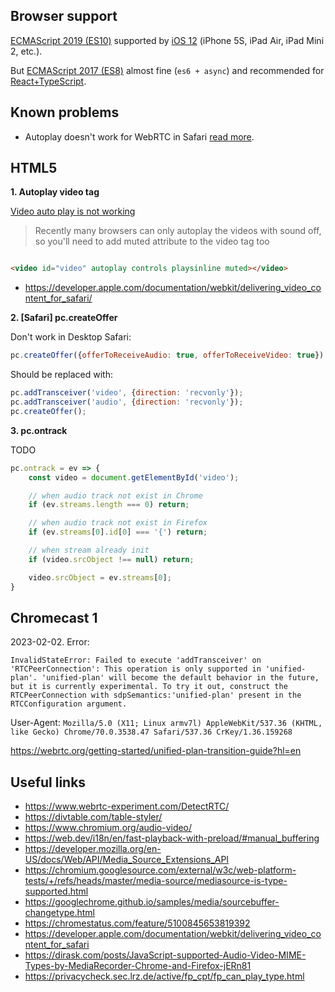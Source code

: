 ## Browser support

[ECMAScript 2019 (ES10)](https://caniuse.com/?search=es10) supported by [iOS 12](https://en.wikipedia.org/wiki/IOS_12) (iPhone 5S, iPad Air, iPad Mini 2, etc.).

But [ECMAScript 2017 (ES8)](https://caniuse.com/?search=es8) almost fine (`es6 + async`) and recommended for [React+TypeScript](https://github.com/typescript-cheatsheets/react).

## Known problems

- Autoplay doesn't work for WebRTC in Safari [read more](https://developer.apple.com/documentation/webkit/delivering_video_content_for_safari/).

## HTML5

**1. Autoplay video tag**

[Video auto play is not working](https://stackoverflow.com/questions/17994666/video-auto-play-is-not-working-in-safari-and-chrome-desktop-browser)

> Recently many browsers can only autoplay the videos with sound off, so you'll need to add muted attribute to the video tag too

```html

<video id="video" autoplay controls playsinline muted></video>
```

- https://developer.apple.com/documentation/webkit/delivering_video_content_for_safari/

**2. [Safari] pc.createOffer**

Don't work in Desktop Safari:

```js
pc.createOffer({offerToReceiveAudio: true, offerToReceiveVideo: true})
```

Should be replaced with:

```js
pc.addTransceiver('video', {direction: 'recvonly'});
pc.addTransceiver('audio', {direction: 'recvonly'});
pc.createOffer();
```

**3. pc.ontrack**

TODO

```js
pc.ontrack = ev => {
    const video = document.getElementById('video');

    // when audio track not exist in Chrome
    if (ev.streams.length === 0) return;

    // when audio track not exist in Firefox
    if (ev.streams[0].id[0] === '{') return;

    // when stream already init
    if (video.srcObject !== null) return;

    video.srcObject = ev.streams[0];
}
```

## Chromecast 1

2023-02-02. Error:

```
InvalidStateError: Failed to execute 'addTransceiver' on 'RTCPeerConnection': This operation is only supported in 'unified-plan'. 'unified-plan' will become the default behavior in the future, but it is currently experimental. To try it out, construct the RTCPeerConnection with sdpSemantics:'unified-plan' present in the RTCConfiguration argument.
```

User-Agent: `Mozilla/5.0 (X11; Linux armv7l) AppleWebKit/537.36 (KHTML, like Gecko) Chrome/70.0.3538.47 Safari/537.36 CrKey/1.36.159268`

https://webrtc.org/getting-started/unified-plan-transition-guide?hl=en

## Useful links

- https://www.webrtc-experiment.com/DetectRTC/
- https://divtable.com/table-styler/
- https://www.chromium.org/audio-video/
- https://web.dev/i18n/en/fast-playback-with-preload/#manual_buffering
- https://developer.mozilla.org/en-US/docs/Web/API/Media_Source_Extensions_API
- https://chromium.googlesource.com/external/w3c/web-platform-tests/+/refs/heads/master/media-source/mediasource-is-type-supported.html
- https://googlechrome.github.io/samples/media/sourcebuffer-changetype.html
- https://chromestatus.com/feature/5100845653819392
- https://developer.apple.com/documentation/webkit/delivering_video_content_for_safari
- https://dirask.com/posts/JavaScript-supported-Audio-Video-MIME-Types-by-MediaRecorder-Chrome-and-Firefox-jERn81
- https://privacycheck.sec.lrz.de/active/fp_cpt/fp_can_play_type.html
